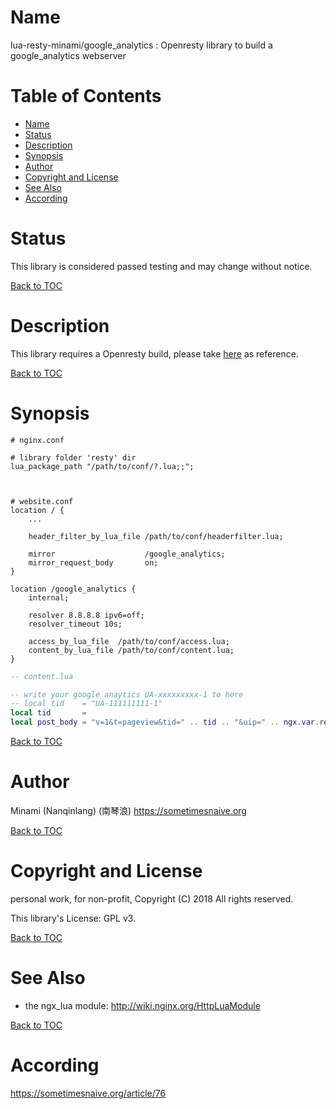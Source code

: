 Name
====
lua-resty-minami/google_analytics : Openresty library to build a google_analytics webserver


Table of Contents
=================
* [Name](#name)
* [Status](#status)
* [Description](#description)
* [Synopsis](#synopsis)
* [Author](#author)
* [Copyright and License](#copyright-and-license)
* [See Also](#see-also)
* [According](#according)


Status
======
This library is considered passed testing and may change without notice.

[Back to TOC](#table-of-contents)


Description
===========
This library requires a Openresty build, please take [here](https://sometimesnaive.org/article/71) as reference.

[Back to TOC](#table-of-contents)


Synopsis
========
```nginx
# nginx.conf

# library folder 'resty' dir
lua_package_path "/path/to/conf/?.lua;;";



# website.conf
location / {
    ...
    
    header_filter_by_lua_file /path/to/conf/headerfilter.lua;

    mirror                    /google_analytics;
    mirror_request_body       on;
}

location /google_analytics {
    internal;

    resolver 8.8.8.8 ipv6=off;
    resolver_timeout 10s;

    access_by_lua_file  /path/to/conf/access.lua;
    content_by_lua_file /path/to/conf/content.lua;
}
```

```lua
-- content.lua

-- write your google_anaytics UA-xxxxxxxxx-1 to here
-- local tid    = "UA-111111111-1"
local tid       = 
local post_body = "v=1&t=pageview&tid=" .. tid .. "&uip=" .. ngx.var.remote_addr .. "&cid=" .. ngx.var.cookie_cid .. "&dp=" .. cookie_uri .. "&dr=" .. http_referer .. "&z=" .. ngx.var.msec
```

[Back to TOC](#table-of-contents)


Author
======
Minami (Nanqinlang) (南琴浪) <https://sometimesnaive.org>

[Back to TOC](#table-of-contents)


Copyright and License
=====================
personal work, for non-profit, Copyright (C) 2018 All rights reserved.

This library's License: GPL v3.

[Back to TOC](#table-of-contents)


See Also
========
* the ngx_lua module: http://wiki.nginx.org/HttpLuaModule

[Back to TOC](#table-of-contents)


According
========
https://sometimesnaive.org/article/76
